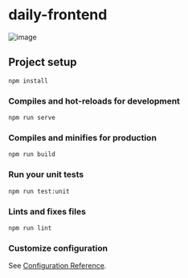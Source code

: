 # daily-frontend

![image](https://user-images.githubusercontent.com/55299906/78705074-89e25c00-78d2-11ea-98d6-4b8f67e1e837.png)

## Project setup
```
npm install
```

### Compiles and hot-reloads for development
```
npm run serve
```

### Compiles and minifies for production
```
npm run build
```

### Run your unit tests
```
npm run test:unit
```

### Lints and fixes files
```
npm run lint
```

### Customize configuration
See [Configuration Reference](https://cli.vuejs.org/config/).
